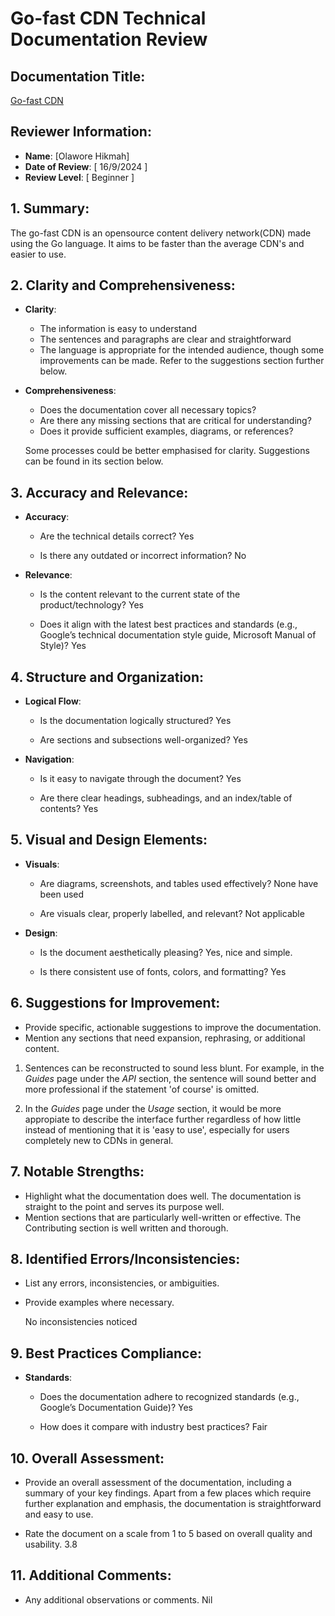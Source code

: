 # Go-fast CDN Technical Documentation Review

## Documentation Title:
[Go-fast CDN](https://github.com/kevinanielsen/go-fast-cdn)

## Reviewer Information:
- **Name**: [Olawore Hikmah]
- **Date of Review**: [ 16/9/2024 ]
- **Review Level**: [ Beginner ]

## 1. Summary:
The go-fast CDN is an opensource content delivery network(CDN) made using the Go language. It aims to be faster than the average CDN's and easier to use.


## 2. Clarity and Comprehensiveness:
- **Clarity**: 
  - The information is easy to understand
  - The sentences and paragraphs are clear and straightforward
  - The language is appropriate for the intended audience, though some improvements can be made. Refer to the suggestions section further below.

- **Comprehensiveness**:
  - Does the documentation cover all necessary topics?
  - Are there any missing sections that are critical for understanding?
  - Does it provide sufficient examples, diagrams, or references?

   Some processes could be better emphasised for clarity. Suggestions can be found in its section below.

## 3. Accuracy and Relevance:
- **Accuracy**: 
  - Are the technical details correct?
    Yes

  - Is there any outdated or incorrect information?
    No

- **Relevance**:
  - Is the content relevant to the current state of the product/technology?
   Yes

  - Does it align with the latest best practices and standards (e.g., Google’s technical documentation style guide, Microsoft Manual of Style)?
   Yes

## 4. Structure and Organization:
- **Logical Flow**:
  - Is the documentation logically structured?
   Yes
   
  - Are sections and subsections well-organized?
   Yes


- **Navigation**:
  - Is it easy to navigate through the document?
   Yes

  - Are there clear headings, subheadings, and an index/table of contents?
   Yes

## 5. Visual and Design Elements:
- **Visuals**:
  - Are diagrams, screenshots, and tables used effectively?
   None have been used

  - Are visuals clear, properly labelled, and relevant?
   Not applicable

- **Design**:
  - Is the document aesthetically pleasing?
    Yes, nice and simple.

  - Is there consistent use of fonts, colors, and formatting?
    Yes

## 6. Suggestions for Improvement:
- Provide specific, actionable suggestions to improve the documentation.
- Mention any sections that need expansion, rephrasing, or additional content.

1. Sentences can be reconstructed to sound less blunt. For example, in the *Guides* page under the *API* section, the sentence will sound better and more professional if the statement 'of course' is omitted.

2. In the *Guides* page under the *Usage* section, it would be more appropiate to describe the interface further regardless of how little instead of mentioning that it is 'easy to use', especially for users completely new to CDNs in general.  

## 7. Notable Strengths:
- Highlight what the documentation does well.
  The documentation is straight to the point and serves its purpose well.
- Mention sections that are particularly well-written or effective.
  The Contributing section is well written and thorough.

## 8. Identified Errors/Inconsistencies:
- List any errors, inconsistencies, or ambiguities.
- Provide examples where necessary.

  No inconsistencies noticed

## 9. Best Practices Compliance:
- **Standards**: 
  - Does the documentation adhere to recognized standards (e.g., Google’s Documentation Guide)?
   Yes

  - How does it compare with industry best practices?
   Fair

## 10. Overall Assessment:
- Provide an overall assessment of the documentation, including a summary of your key findings. 
 Apart from a few places which require further explanation and emphasis, the documentation is straightforward and easy to use.

- Rate the document on a scale from 1 to 5 based on overall quality and usability.
  3.8

## 11. Additional Comments:
- Any additional observations or comments.
  Nil
